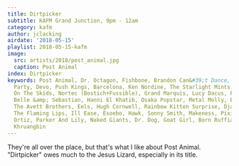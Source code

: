 ```yaml
---
title: Dirtpicker
subtitle: KAFM Grand Junction, 9pm - 12am
category: kafm
author: jclacking
airdate: '2018-05-15'
playlist: 2018-05-15-kafm
image:
  src: artists/2018/post_animal.jpg
  caption: Post Animal
index: Dirtpicker
keywords: Post Animal, Dr. Octagon, Fishbone, Brandon Can&#39;t Dance, Hefner, Marble
  Party, Devo, Push Kings, Barcelona, Ken Nordine, The Starlight Mints, Southern Culture
  On The Skids, Nortec (Bostich+Fussible), Grand Marquis, Lucy Dacus, Portishead,
  Belle &amp; Sebastian, Hanni El Khatib, Osaka Popstar, Metal Molly, Brazilian Girls,
  The Avett Brothers, Eels, Hugh Cornwell, Rainbow Kitten Surprise, Django Django,
  The Flaming Lips, Ill Ease, Esoebo, Hawk, Sonny Smith, Makeness, Pixies, Speedy
  Ortiz, Parker And Lily, Naked Giants, Dr. Dog, Goat Girl, Born Ruffians, Byrne/Veloso,
  Khruangbin
---
```

They're all over the place, but that's what I like about Post Animal. "Dirtpicker" owes much to the Jesus Lizard, especially in its title.

